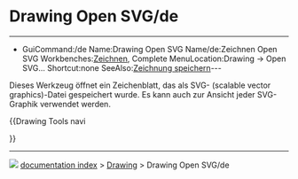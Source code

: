 # Drawing Open SVG/de
---
- GuiCommand:/de
   Name:Drawing Open SVG
   Name/de:Zeichnen Open SVG
   Workbenches:[Zeichnen](Drawing_Workbench/de.md), Complete
   MenuLocation:Drawing → Open SVG...
   Shortcut:none
   SeeAlso:[Zeichnung speichern](Drawing_Save/de.md)---

Dieses Werkzeug öffnet ein Zeichenblatt, das als SVG- (scalable vector graphics)-Datei gespeichert wurde. Es kann auch zur Ansicht jeder SVG-Graphik verwendet werden.








{{Drawing Tools navi

}}



---
![](images/Button_right.svg) [documentation index](../README.md) > [Drawing](Category_Drawing.md) > Drawing Open SVG/de
